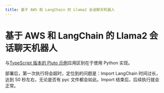 ```yaml
---
title: 基于 AWS 和 LangChain 的 Llama2 会话聊天机器人
---
```


# 基于 AWS 和 LangChain 的 Llama2 会话聊天机器人

与[TypeScript 版本的 Pluto 示例](https://github.com/pluto-lang/pluto/tree/main/examples/langchain-llama2-chatbot-sagemaker-python/../langchain-llama2-chatbot-sagemaker/)应用区别在于使用 Python 实现。

部署后，第一次执行将会超时，定位到的问题是：Import LangChain 时间过长，达到 50 秒左右，无论是否有 pyc 文件都会如此。Import 结束后，后续执行就会正常。
